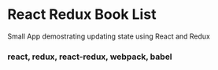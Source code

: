 # React Redux Book List

Small App demostrating updating state using React and Redux

### react, redux, react-redux, webpack, babel
